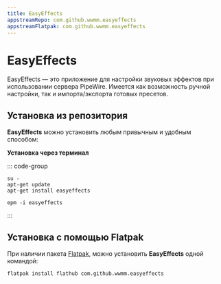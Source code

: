 ```yaml
---
title: EasyEffects
appstreamRepo: com.github.wwmm.easyeffects
appstreamFlatpak: com.github.wwmm.easyeffects
---
```


# EasyEffects

EasyEffects — это приложение для настройки звуковых эффектов при использовании сервера PipeWire. Имеется как возможность ручной настройки, так и импорта/экспорта готовых пресетов.

## Установка из репозитория

**EasyEffects** можно установить любым привычным и удобным способом:

<!--@include: ./parts/install/software-repo.md-->

**Установка через терминал**

::: code-group

```shell[apt-get]
su -
apt-get update
apt-get install easyeffects
```
```shell[epm]
epm -i easyeffects
```

:::

## Установка c помощью Flatpak

При наличии пакета [Flatpak](/flatpak), можно установить **EasyEffects** одной командой:

```shell
flatpak install flathub com.github.wwmm.easyeffects
```